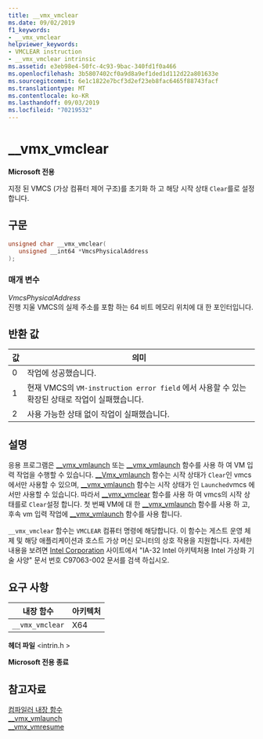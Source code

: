 ```yaml
---
title: __vmx_vmclear
ms.date: 09/02/2019
f1_keywords:
- __vmx_vmclear
helpviewer_keywords:
- VMCLEAR instruction
- __vmx_vmclear intrinsic
ms.assetid: e3eb98e4-50fc-4c93-9bac-340fd1f0a466
ms.openlocfilehash: 3b5807402cf0a9d8a9ef1ded1d112d22a801633e
ms.sourcegitcommit: 6e1c1822e7bcf3d2ef23eb8fac6465f88743facf
ms.translationtype: MT
ms.contentlocale: ko-KR
ms.lasthandoff: 09/03/2019
ms.locfileid: "70219532"
---
```

# <a name="__vmx_vmclear"></a>__vmx_vmclear

**Microsoft 전용**

지정 된 VMCS (가상 컴퓨터 제어 구조)를 초기화 하 고 해당 시작 상태 `Clear`를로 설정 합니다.

## <a name="syntax"></a>구문

```C
unsigned char __vmx_vmclear(
   unsigned __int64 *VmcsPhysicalAddress
);
```

### <a name="parameters"></a>매개 변수

*VmcsPhysicalAddress*\
진행 지울 VMCS의 실제 주소를 포함 하는 64 비트 메모리 위치에 대 한 포인터입니다.

## <a name="return-value"></a>반환 값

|값|의미|
|-----------|-------------|
|0|작업에 성공했습니다.|
|1|현재 VMCS의 `VM-instruction error field` 에서 사용할 수 있는 확장된 상태로 작업이 실패했습니다.|
|2|사용 가능한 상태 없이 작업이 실패했습니다.|

## <a name="remarks"></a>설명

응용 프로그램은 [__vmx_vmlaunch](../intrinsics/vmx-vmlaunch.md) 또는 [__vmx_vmlaunch](../intrinsics/vmx-vmresume.md) 함수를 사용 하 여 VM 입력 작업을 수행할 수 있습니다. [__Vmx_vmlaunch](../intrinsics/vmx-vmlaunch.md) 함수는 시작 상태가 `Clear`인 vmcs 에서만 사용할 수 있으며, [__vmx_vmlaunch](../intrinsics/vmx-vmresume.md) 함수는 시작 상태가 인 `Launched`vmcs 에서만 사용할 수 있습니다. 따라서 [__vmx_vmclear](../intrinsics/vmx-vmclear.md) 함수를 사용 하 여 vmcs의 시작 상태를로 `Clear`설정 합니다. 첫 번째 VM에 대 한 [__vmx_vmlaunch](../intrinsics/vmx-vmlaunch.md) 함수를 사용 하 고, 후속 vm 입력 작업에 [__vmx_vmlaunch](../intrinsics/vmx-vmresume.md) 함수를 사용 합니다.

`__vmx_vmclear` 함수는 `VMCLEAR` 컴퓨터 명령에 해당합니다. 이 함수는 게스트 운영 체제 및 해당 애플리케이션과 호스트 가상 머신 모니터의 상호 작용을 지원합니다. 자세한 내용을 보려면 [Intel Corporation](https://software.intel.com/articles/intel-sdm) 사이트에서 "IA-32 Intel 아키텍처용 Intel 가상화 기술 사양" 문서 번호 C97063-002 문서를 검색 하십시오.

## <a name="requirements"></a>요구 사항

|내장 함수|아키텍처|
|---------------|------------------|
|`__vmx_vmclear`|X64|

**헤더 파일** \<intrin.h >

**Microsoft 전용 종료**

## <a name="see-also"></a>참고자료

[컴파일러 내장 함수](../intrinsics/compiler-intrinsics.md)\
[__vmx_vmlaunch](../intrinsics/vmx-vmlaunch.md)\
[__vmx_vmresume](../intrinsics/vmx-vmresume.md)
